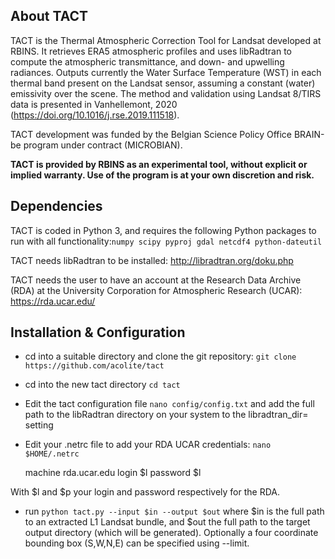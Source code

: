 ## About TACT
TACT is the Thermal Atmospheric Correction Tool for Landsat developed at RBINS. It retrieves ERA5 atmospheric profiles and uses libRadtran to compute the atmospheric transmittance, and down- and upwelling radiances. Outputs currently the Water Surface Temperature (WST) in each thermal band present on the Landsat sensor, assuming a constant (water) emissivity over the scene. The method and validation using Landsat 8/TIRS data is presented in Vanhellemont, 2020 (https://doi.org/10.1016/j.rse.2019.111518).

TACT development was funded by the Belgian Science Policy Office BRAIN-be program under contract (MICROBIAN). 

**TACT is provided by RBINS as an experimental tool, without explicit or implied warranty. Use of the program is at your own discretion and risk.**

## Dependencies
TACT is coded in Python 3, and requires the following Python packages to run with all functionality:`numpy scipy pyproj gdal netcdf4 python-dateutil`

TACT needs libRadtran to be installed: http://libradtran.org/doku.php 

TACT needs the user to have an account at the Research Data Archive (RDA) at the University Corporation for Atmospheric Research (UCAR): https://rda.ucar.edu/

## Installation & Configuration
* cd into a suitable directory and clone the git repository: `git clone https://github.com/acolite/tact`
* cd into the new tact directory `cd tact`
* Edit the tact configuration file `nano config/config.txt` and add the full path to the libRadtran directory on your system to the libradtran_dir= setting
* Edit your .netrc file to add your RDA UCAR credentials: `nano $HOME/.netrc`

    machine rda.ucar.edu
    login $l
    password $l
    
With $l and $p your login and password respectively for the RDA.
* run `python tact.py --input $in --output $out` where $in is the full path to an extracted L1 Landsat bundle, and $out the full path to the target output directory (which will be generated). Optionally a four coordinate bounding box (S,W,N,E) can be specified using --limit.
